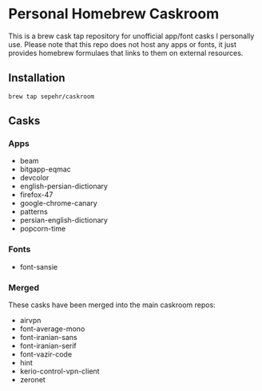 # Personal Homebrew Caskroom
This is a brew cask tap repository for unofficial app/font casks I personally use. Please note that this repo does not host any apps or fonts, it just provides homebrew formulaes that links to them on external resources.  

## Installation
```shell
brew tap sepehr/caskroom
```

## Casks
### Apps
- beam
- bitgapp-eqmac
- devcolor
- english-persian-dictionary
- firefox-47
- google-chrome-canary
- patterns
- persian-english-dictionary
- popcorn-time

### Fonts
- font-sansie

### Merged
These casks have been merged into the main caskroom repos:  

- airvpn
- font-average-mono
- font-iranian-sans
- font-iranian-serif
- font-vazir-code
- hint
- kerio-control-vpn-client
- zeronet
